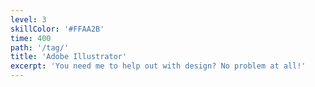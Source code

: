 ```yaml
---
level: 3
skillColor: '#FFAA2B'
time: 400
path: '/tag/'
title: 'Adobe Illustrator'
excerpt: 'You need me to help out with design? No problem at all!'
---
```

